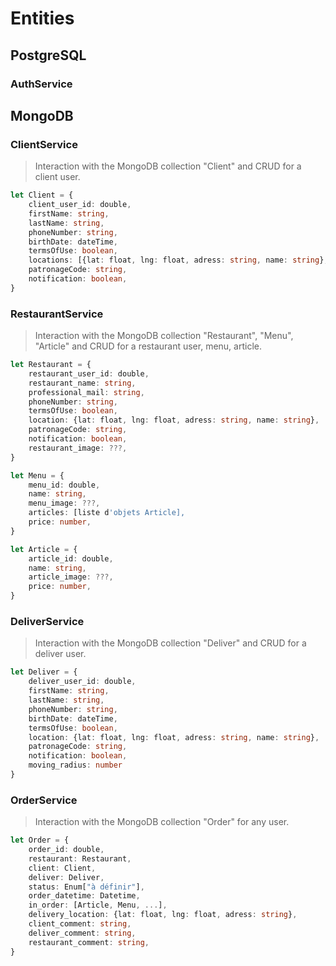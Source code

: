 # Entities
## PostgreSQL
### AuthService
## MongoDB
### ClientService
> Interaction with the MongoDB collection "Client" and CRUD for a client user.

```ts
let Client = {
    client_user_id: double,
    firstName: string,
    lastName: string,
    phoneNumber: string,
    birthDate: dateTime,
    termsOfUse: boolean,
    locations: [{lat: float, lng: float, adress: string, name: string}, ...],
    patronageCode: string,
    notification: boolean,
}
```

### RestaurantService
> Interaction with the MongoDB collection "Restaurant", "Menu", "Article" and CRUD for a restaurant user, menu, article.

```ts
let Restaurant = {
    restaurant_user_id: double,
    restaurant_name: string,
    professional_mail: string,
    phoneNumber: string,
    termsOfUse: boolean,
    location: {lat: float, lng: float, adress: string, name: string},
    patronageCode: string,
    notification: boolean,
    restaurant_image: ???,
}
```

```ts
let Menu = {
    menu_id: double,
    name: string,
    menu_image: ???,
    articles: [liste d'objets Article],
    price: number,
}
```

```ts
let Article = {
    article_id: double,
    name: string,
    article_image: ???,
    price: number,
}
```


### DeliverService
> Interaction with the MongoDB collection "Deliver" and CRUD for a deliver user.

```ts
let Deliver = {
    deliver_user_id: double,
    firstName: string,
    lastName: string,
    phoneNumber: string,
    birthDate: dateTime,
    termsOfUse: boolean,
    location: {lat: float, lng: float, adress: string, name: string},
    patronageCode: string,
    notification: boolean,
    moving_radius: number
}
```

### OrderService
> Interaction with the MongoDB collection "Order" for any user.

```ts
let Order = {
    order_id: double,
    restaurant: Restaurant,
    client: Client,
    deliver: Deliver,
    status: Enum["à définir"],
    order_datetime: Datetime,
    in_order: [Article, Menu, ...],
    delivery_location: {lat: float, lng: float, adress: string},
    client_comment: string,
    deliver_comment: string,
    restaurant_comment: string,
}
```
